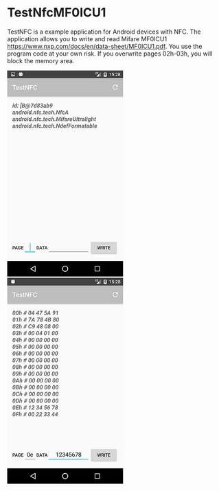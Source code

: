 # TestNfcMF0ICU1
TestNFC is a example application for Android devices with NFC.
The application allows you to write and read Mifare MF0ICU1 https://www.nxp.com/docs/en/data-sheet/MF0ICU1.pdf.
You use the program code at your own risk. If you overwrite pages 02h-03h, you will block the memory area.

![ScreenShoot](https://github.com/MarcinWgn/TestNfcMF0ICU1/blob/master/app/src/main/res/TestNfc2.jpg)
![ScreenShoot](https://github.com/MarcinWgn/TestNfcMF0ICU1/blob/master/app/src/main/res/TestNfc1.jpg)

